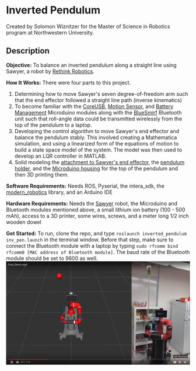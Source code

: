 # Inverted Pendulum

Created by Solomon Wiznitzer for the Master of Science in Robotics program at Northwestern University.

## Description

**Objective:** To balance an inverted pendulum along a straight line using Sawyer, a robot by [Rethink Robotics](http://www.rethinkrobotics.com).

**How It Works:** There were four parts to this project. 
1. Determining how to move Sawyer's seven degree-of-freedom arm such that the end effector followed a straight line path (inverse kinematics)
2. To become familiar with the [CoreUSB](http://wiki.microduinoinc.com/Microduino-Module_CoreUSB), [Motion Sensor](http://wiki.microduinoinc.com/Microduino-Module_Motion), and [Battery Management](http://wiki.microduinoinc.com/Microduino-Module_BM_Li-ion) Microduino modules along with the [BlueSmirf](https://learn.sparkfun.com/tutorials/using-the-bluesmirf) Bluetooth unit such that roll-angle data could be transmitted wirelessly from the top of the pendulum to a laptop.
3. Developing the control algorithm to move Sawyer's end effector and balance the pendulum stably. This involved creating a Mathematica simulation, and using a linearized form of the equations of motion to build a state space model of the system. The model was then used to develop an LQR controller in MATLAB.
4. Solid modeling the [attachment to Sawyer's end effector](media/Solid\Models/Sawyer_Attachment.stl), the [pendulum holder](media/Solid\Models/Pendulum_holder.stl), and the [Microduino housing](Microduino_house.stl) for the top of the pendulum and then 3D printing them.

**Software Requirements:** Needs ROS, Pyserial, the intera_sdk, the [modern_robotics](https://github.com/NxRLab/ModernRobotics) library, and an Arduino IDE

**Hardware Requirements:** Needs the [Sawyer](http://www.rethinkrobotics.com) robot, the Microduino and Bluetooth modules mentioned above, a small lithium ion battery (100 - 500 mAh), access to a 3D printer, some wires, screws, and a meter long 1/2 inch wooden dowel

**Get Started:** To run, clone the repo, and type `roslaunch inverted_pendulum inv_pen.launch` in the terminal window. Before that step, make sure to connect the Bluetooth module with a laptop by typing `sudo rfcomm bind rfcomm0 [MAC address of Bluetooth module]`. The baud rate of the Bluetooth module should be set to 9600 as well.
[![sawyer_pic](/media/Pictures/vidPic.png)](https://drive.google.com/open?id=1FXJXsdRcDxJXS-Kua1aB4rFsKBY5Y83M)